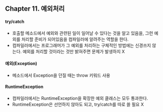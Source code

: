 ## Chapter 11. 예외처리
#### try/catch
* 호출할 메소드에서 예외와 관련된 일이 일어날 수 있다는 것을 알고 있음을, 그런 예외를 처리할 준비가 되어있음을 컴파일러에 알려주는 역할을 한다.
* 컴파일러에서는 프로그래머가 그 예외를 처리하는 구체적인 방법에는 신경쓰지 않는다. 예외를 처리할 것이라는 것만 밝혀주면 문제가 발생하지 X

#### 예외(Exception)
* 메소드에서 Exception을 던질 때는 throw 키워드 사용

#### RuntimeException
* 컴파일러에서는 RuntimeException을 확장한 예외 클래스는 모두 통과한다.
* RuntimeException은 선언하지 않아도 되고, try/catch를 따로 쓸 필요 X

